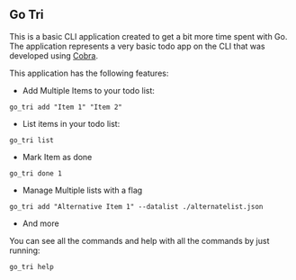 ## Go Tri

This is a basic CLI application created to get a bit more time spent with Go. The application represents a very basic todo app on the CLI that was developed using [Cobra](https://cobra.dev).

This application has the following features:

* Add Multiple Items to your todo list:
```
go_tri add "Item 1" "Item 2"
```

* List items in your todo list:
```
go_tri list
```

* Mark Item as done
```
go_tri done 1
```

* Manage Multiple lists with a flag
```
go_tri add "Alternative Item 1" --datalist ./alternatelist.json
```
* And more

You can see all the commands and help with all the commands by just running:

```
go_tri help
```
